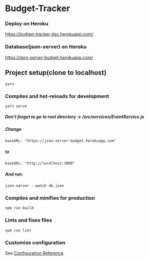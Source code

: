 # Budget-Tracker

### Deploy on Heroku

https://budget-tracker-dsc.herokuapp.com/


### Database(json-server) on Heroku

https://json-server-budget.herokuapp.com/


## Project setup(clone to localhost)
```
yarn
```

### Compiles and hot-reloads for development
```
yarn serve
```
##### Don't forget to go to root directory -> /src/services/EventService.js
##### Change 
```baseURL: "https://json-server-budget.herokuapp.com"```
##### to 
```baseURL: "http://localhost:3000"``` 
##### And run:
```
json-server --watch db.json
```

### Compiles and minifies for production
```
npm run build
```

### Lints and fixes files
```
npm run lint
```

### Customize configuration
See [Configuration Reference](https://cli.vuejs.org/config/).
